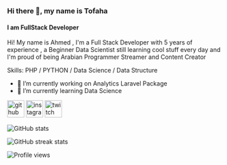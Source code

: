 ### Hi there 👋, my name is Tofaha
#### I am FullStack Developer  

Hi! My name is Ahmed , I'm a Full Stack Developer with 5 years of experience , a Beginner Data Scientist still learning cool stuff every day and I'm proud of being Arabian Programmer Streamer and Content Creator

Skills: PHP / PYTHON / Data Science / Data Structure

- 🔭 I’m currently working on Analytics Laravel Package 
- 🌱 I’m currently learning Data Science 


[<img src='https://cdn.jsdelivr.net/npm/simple-icons@3.0.1/icons/github.svg' alt='github' height='40'>](https://github.com/ahmedtofaha10)  [<img src='https://cdn.jsdelivr.net/npm/simple-icons@3.0.1/icons/instagram.svg' alt='instagram' height='40'>](https://www.instagram.com/ahmed_._tofaha/)  [<img src='https://cdn.jsdelivr.net/npm/simple-icons@3.0.1/icons/twitch.svg' alt='twitch' height='40'>](https://www.twitch.tv/code_ronin)  

![GitHub stats](https://github-readme-stats.vercel.app/api?username=ahmedtofaha10&show_icons=true&count_private=true)  

![GitHub streak stats](https://github-readme-streak-stats.herokuapp.com/?user=ahmedtofaha10)  

![Profile views](https://gpvc.arturio.dev/ahmedtofaha10)  
